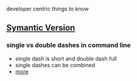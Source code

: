 developer centric things to know

## [Symantic Version](https://semver.org/)

### single vs double dashes in command line
* single dash is short and double dash full
* single dashes can be combined
* [more](https://serverfault.com/questions/387935/whats-the-difference-betwen-the-single-dash-and-double-dash-flags-on-shell-comm)

